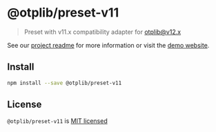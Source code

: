 # @otplib/preset-v11

> Preset with v11.x compatibility adapter for otplib@v12.x

See our [project readme][project-v-readme] for more information
or visit the [demo website][project-v-site].

## Install

```bash
npm install --save @otplib/preset-v11
```

## License

`@otplib/preset-v11` is [MIT licensed][project-license]

[project-license]: https://github.com/yeojz/otplib/blob/master/LICENSE
[project-v-readme]: https://github.com/yeojz/otplib/blob/master/README.md
[project-v-site]: https://otplib.yeojz.dev
